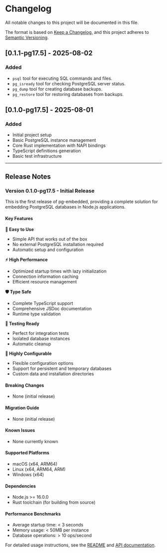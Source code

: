 # Changelog

All notable changes to this project will be documented in this file.

The format is based on [Keep a Changelog](https://keepachangelog.com/en/1.0.0/),
and this project adheres to [Semantic Versioning](https://semver.org/spec/v2.0.0.html).

## [0.1.1-pg17.5] - 2025-08-02

### Added

- `psql` tool for executing SQL commands and files.
- `pg_isready` tool for checking PostgreSQL server status.
- `pg_dump` tool for creating database backups.
- `pg_restore` tool for restoring databases from backups.

## [0.1.0-pg17.5] - 2025-08-01

### Added

- Initial project setup
- Basic PostgreSQL instance management
- Core Rust implementation with NAPI bindings
- TypeScript definitions generation
- Basic test infrastructure

---

## Release Notes

### Version 0.1.0-pg17.5 - Initial Release

This is the first release of pg-embedded, providing a complete solution for embedding PostgreSQL databases in Node.js applications.

#### Key Features

**🚀 Easy to Use**

- Simple API that works out of the box
- No external PostgreSQL installation required
- Automatic setup and configuration

**⚡ High Performance**

- Optimized startup times with lazy initialization
- Connection information caching
- Efficient resource management

**🛡️ Type Safe**

- Complete TypeScript support
- Comprehensive JSDoc documentation
- Runtime type validation

**🧪 Testing Ready**

- Perfect for integration tests
- Isolated database instances
- Automatic cleanup

**🔧 Highly Configurable**

- Flexible configuration options
- Support for persistent and temporary databases
- Custom data and installation directories

#### Breaking Changes

- None (initial release)

#### Migration Guide

- None (initial release)

#### Known Issues

- None currently known

#### Supported Platforms

- macOS (x64, ARM64)
- Linux (x64, ARM64, ARM)
- Windows (x64)

#### Dependencies

- Node.js >= 16.0.0
- Rust toolchain (for building from source)

#### Performance Benchmarks

- Average startup time: < 3 seconds
- Memory usage: < 50MB per instance
- Database operations: > 10 ops/second

For detailed usage instructions, see the [README](README.md) and [API documentation](API.md).
